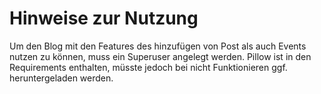 # Hinweise zur Nutzung

Um den Blog mit den Features des hinzufügen von Post als auch Events nutzen zu können, muss ein Superuser angelegt werden. 
Pillow ist in den Requirements enthalten, müsste jedoch bei nicht Funktionieren ggf. heruntergeladen werden. 
